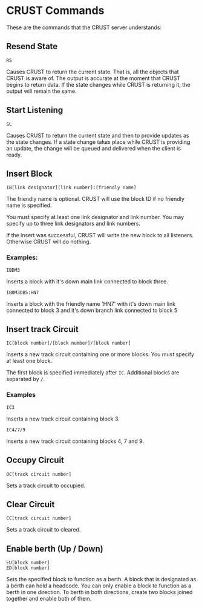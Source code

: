 # CRUST Commands

These are the commands that the CRUST server understands:

## Resend State
```
RS
```
Causes CRUST to return the current state. That is, all the 
objects that CRUST is aware of. The output is accurate at 
the moment that CRUST begins to return data. If the state
changes while CRUST is returning it, the output will remain
the same.

## Start Listening
```
SL
```
Causes CRUST to return the current state and then to provide
updates as the state changes. If a state change takes place
while CRUST is providing an update, the change will be queued 
and delivered when the client is ready.

## Insert Block
```
IB[link designator][link number]:[friendly name]
```
The friendly name is optional. CRUST will use the block ID 
if no friendly name is specified.

You must specify at least one link designator and link 
number. You may specify up to three link designators and
link numbers.

If the insert was successful, CRUST will write the new
block to all listeners. Otherwise CRUST will do nothing.

### Examples:
```
IBDM3
```
Inserts a block with it's down main link connected to block
three.
```
IBDM3DB5:HN7
```
Inserts a block with the friendly name 'HN7' with it's down 
main link connected to block 3 and it's down branch link 
connected to block 5

## Insert track Circuit
```
IC[block number]/[block number]/[block number]
```
Inserts a new track circuit containing one or more blocks.
You must specify at least one block. 

The first block is specified immediately after `IC`. Additional
blocks are separated by `/`.

### Examples
```
IC3
```
Inserts a new track circuit containing block 3.
```
IC4/7/9
```
Inserts a new track circuit containing blocks 4, 7 and 9.

## Occupy Circuit
```
OC[track circuit number]
```
Sets a track circuit to occupied.

## Clear Circuit
```
CC[track circuit number]
```
Sets a track circuit to cleared.

## Enable berth (Up / Down)
```
EU[block number]
ED[block number]
```
Sets the specified block to function as a berth. A block that
is designated as a berth can hold a headcode. You can only enable
a block to function as a berth in one direction. To berth in both
directions, create two blocks joined together and enable both of them.